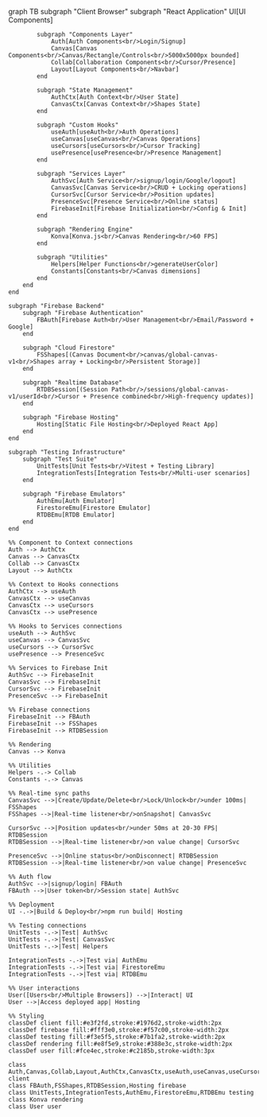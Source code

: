 graph TB
subgraph "Client Browser"
subgraph "React Application"
UI[UI Components]

            subgraph "Components Layer"
                Auth[Auth Components<br/>Login/Signup]
                Canvas[Canvas Components<br/>Canvas/Rectangle/Controls<br/>5000x5000px bounded]
                Collab[Collaboration Components<br/>Cursor/Presence]
                Layout[Layout Components<br/>Navbar]
            end

            subgraph "State Management"
                AuthCtx[Auth Context<br/>User State]
                CanvasCtx[Canvas Context<br/>Shapes State]
            end

            subgraph "Custom Hooks"
                useAuth[useAuth<br/>Auth Operations]
                useCanvas[useCanvas<br/>Canvas Operations]
                useCursors[useCursors<br/>Cursor Tracking]
                usePresence[usePresence<br/>Presence Management]
            end

            subgraph "Services Layer"
                AuthSvc[Auth Service<br/>signup/login/Google/logout]
                CanvasSvc[Canvas Service<br/>CRUD + Locking operations]
                CursorSvc[Cursor Service<br/>Position updates]
                PresenceSvc[Presence Service<br/>Online status]
                FirebaseInit[Firebase Initialization<br/>Config & Init]
            end

            subgraph "Rendering Engine"
                Konva[Konva.js<br/>Canvas Rendering<br/>60 FPS]
            end

            subgraph "Utilities"
                Helpers[Helper Functions<br/>generateUserColor]
                Constants[Constants<br/>Canvas dimensions]
            end
        end
    end

    subgraph "Firebase Backend"
        subgraph "Firebase Authentication"
            FBAuth[Firebase Auth<br/>User Management<br/>Email/Password + Google]
        end

        subgraph "Cloud Firestore"
            FSShapes[(Canvas Document<br/>canvas/global-canvas-v1<br/>Shapes array + Locking<br/>Persistent Storage)]
        end

        subgraph "Realtime Database"
            RTDBSession[(Session Path<br/>/sessions/global-canvas-v1/userId<br/>Cursor + Presence combined<br/>High-frequency updates)]
        end

        subgraph "Firebase Hosting"
            Hosting[Static File Hosting<br/>Deployed React App]
        end
    end

    subgraph "Testing Infrastructure"
        subgraph "Test Suite"
            UnitTests[Unit Tests<br/>Vitest + Testing Library]
            IntegrationTests[Integration Tests<br/>Multi-user scenarios]
        end

        subgraph "Firebase Emulators"
            AuthEmu[Auth Emulator]
            FirestoreEmu[Firestore Emulator]
            RTDBEmu[RTDB Emulator]
        end
    end

    %% Component to Context connections
    Auth --> AuthCtx
    Canvas --> CanvasCtx
    Collab --> CanvasCtx
    Layout --> AuthCtx

    %% Context to Hooks connections
    AuthCtx --> useAuth
    CanvasCtx --> useCanvas
    CanvasCtx --> useCursors
    CanvasCtx --> usePresence

    %% Hooks to Services connections
    useAuth --> AuthSvc
    useCanvas --> CanvasSvc
    useCursors --> CursorSvc
    usePresence --> PresenceSvc

    %% Services to Firebase Init
    AuthSvc --> FirebaseInit
    CanvasSvc --> FirebaseInit
    CursorSvc --> FirebaseInit
    PresenceSvc --> FirebaseInit

    %% Firebase connections
    FirebaseInit --> FBAuth
    FirebaseInit --> FSShapes
    FirebaseInit --> RTDBSession

    %% Rendering
    Canvas --> Konva

    %% Utilities
    Helpers -.-> Collab
    Constants -.-> Canvas

    %% Real-time sync paths
    CanvasSvc -->|Create/Update/Delete<br/>Lock/Unlock<br/>under 100ms| FSShapes
    FSShapes -->|Real-time listener<br/>onSnapshot| CanvasSvc

    CursorSvc -->|Position updates<br/>under 50ms at 20-30 FPS| RTDBSession
    RTDBSession -->|Real-time listener<br/>on value change| CursorSvc

    PresenceSvc -->|Online status<br/>onDisconnect| RTDBSession
    RTDBSession -->|Real-time listener<br/>on value change| PresenceSvc

    %% Auth flow
    AuthSvc -->|signup/login| FBAuth
    FBAuth -->|User token<br/>Session state| AuthSvc

    %% Deployment
    UI -.->|Build & Deploy<br/>npm run build| Hosting

    %% Testing connections
    UnitTests -.->|Test| AuthSvc
    UnitTests -.->|Test| CanvasSvc
    UnitTests -.->|Test| Helpers

    IntegrationTests -.->|Test via| AuthEmu
    IntegrationTests -.->|Test via| FirestoreEmu
    IntegrationTests -.->|Test via| RTDBEmu

    %% User interactions
    User([Users<br/>Multiple Browsers]) -->|Interact| UI
    User -->|Access deployed app| Hosting

    %% Styling
    classDef client fill:#e3f2fd,stroke:#1976d2,stroke-width:2px
    classDef firebase fill:#fff3e0,stroke:#f57c00,stroke-width:2px
    classDef testing fill:#f3e5f5,stroke:#7b1fa2,stroke-width:2px
    classDef rendering fill:#e8f5e9,stroke:#388e3c,stroke-width:2px
    classDef user fill:#fce4ec,stroke:#c2185b,stroke-width:3px

    class Auth,Canvas,Collab,Layout,AuthCtx,CanvasCtx,useAuth,useCanvas,useCursors,usePresence,AuthSvc,CanvasSvc,CursorSvc,PresenceSvc,FirebaseInit,Helpers,Constants client
    class FBAuth,FSShapes,RTDBSession,Hosting firebase
    class UnitTests,IntegrationTests,AuthEmu,FirestoreEmu,RTDBEmu testing
    class Konva rendering
    class User user
